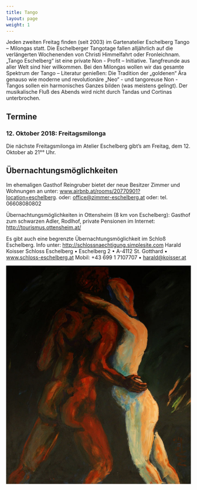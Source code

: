 ```yaml
---
title: Tango
layout: page
weight: 1
---
```


Jeden zweiten Freitag finden (seit 2003) im Gartenatelier Eschelberg Tango – Milongas statt. Die Eschelberger Tangotage fallen alljährlich auf die verlängerten Wochenenden von Christi Himmelfahrt oder Fronleichnam.  
„Tango Eschelberg“ ist eine private Non - Profit – Initiative. Tangfreunde aus aller Welt sind hier willkommen.
Bei den Milongas wollen wir das gesamte Spektrum der Tango – Literatur genießen: Die Tradition der „goldenen“ Ära genauso wie moderne und revolutionäre „Neo“ - und tangoreuse Non -Tangos sollen ein harmonisches Ganzes bilden (was meistens gelingt).
Der musikalische Fluß des Abends wird nicht durch Tandas und Cortinas unterbrochen.

## Termine

### 12. Oktober 2018: Freitagsmilonga

Die nächste Freitagsmilonga im Atelier Eschelberg gibt’s am Freitag, dem 12. Oktober ab 21°° Uhr.

## Übernachtungsmöglichkeiten

Im ehemaligen Gasthof Reingruber bietet der neue Besitzer Zimmer und Wohnungen an unter: www.airbnb.at/rooms/20770901?location=eschelberg. oder: office@zimmer-eschelberg.at oder: tel. 06608080802

Übernachtungsmöglichkeiten in 
Ottensheim (8 km von Eschelberg): Gasthof zum schwarzen Adler, Rodlhof, private Pensionen im Internet: http://tourismus.ottensheim.at/

Es gibt auch eine begrenzte Übernachtungsmöglichkeit im Schloß Eschelberg.
Info unter:
http://schlossnaechtigung.simplesite.com
Harald Koisser
Schloss Eschelberg • Eschelberg 2  •  A-4112 St. Gotthard •  www.schloss-eschelberg.at Mobil: +43 699 1 7107707 • harald@koisser.at

![Titel](/files/tango/TB12_249.jpg)
